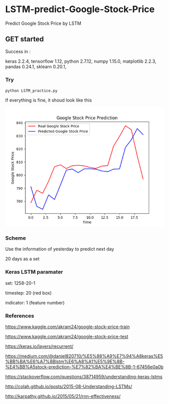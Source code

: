 # LSTM-predict-Google-Stock-Price
Predict Google Stock Price by LSTM

## GET started

Success in :

keras 2.2.4, tensorflow 1.12, python 2.7.12, numpy 1.15.0, matplotlib 2.2.3, pandas 0.24.1, sklearn 0.20.1,

### Try
```
python LSTM_practice.py
```
If everything is fine, it shoud look like this

![result](https://github.com/yoyotv/LSTM-predict-Google-Stock-Price/blob/master/picture/lstm_demo.png)
### Scheme 
Use the information of yesterday to predict next day

20 days as a set


### Keras LSTM paramater

set: 1258-20-1

timestep: 20     (red box)

indicator: 1     (feature number)

### References

https://www.kaggle.com/akram24/google-stock-price-train

https://www.kaggle.com/akram24/google-stock-price-test

https://keras.io/layers/recurrent/

https://medium.com/@daniel820710/%E5%88%A9%E7%94%A8keras%E5%BB%BA%E6%A7%8Blstm%E6%A8%A1%E5%9E%8B-%E4%BB%A5stock-prediction-%E7%82%BA%E4%BE%8B-1-67456e0a0b

https://stackoverflow.com/questions/38714959/understanding-keras-lstms

http://colah.github.io/posts/2015-08-Understanding-LSTMs/

http://karpathy.github.io/2015/05/21/rnn-effectiveness/

